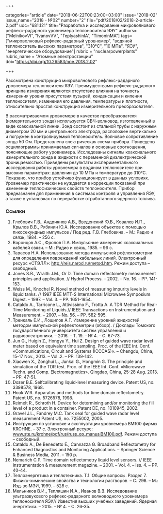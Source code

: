 +++

categories="article"
date="2018-06-22T00:23:00+03:00"
issue="2018-02"
issue_name="2018 - №02"
number="2"
file="pdf/2018/02/2018-2-article-2.pdf"
udc="681.121"
title="Разработка и исследование микроволнового рефлекс-радарного уровнемера теплоносителя ЯЭУ"
authors=["MelnikovVI", "IvanovVV", "TeplyashinIA", "TimoninMA"]
tags=["микроволновый рефлекс-радарный уровнемер", "водяной теплоноситель высоких параметров", "310°C", "10 МПа", "ЯЭУ", "энергетическое оборудование"]
rubric = "nuclearpowerplants"
rubric_name = "Aтомные электростанции"
doi="https://doi.org/10.26583/npe.2018.2.02"

+++

Рассмотрена конструкция микроволнового рефлекс-радарного уровнемера теплоносителя ЯЭУ. Преимуществами рефлекс-радарного принципа измерения являются отсутствие влияния на точность измерения уровня присутствия пузырей, конденсации и кипения теплоносителя, изменения его давления, температуры и плотности, относительно простая конструкция измерительного преобразователя.

В рассматриваемом уровнемере в качестве преобразователя (измерительного зонда) используется СВЧ-волновод, изготовленный в виде коаксиальной линии. Зонд состоит из стальной трубы с наружным диаметром 20 мм и центрального электрода, расположен вертикально и погружен в контролируемый теплоноситель. Волновое сопротивление зонда 50 Ом. Представлена электрическая схема прибора. Приведены осциллограммы принимаемых сигналов и основные соотношения, поясняющие работу уровнемера. Исследованы сигналы коаксиального измерительного зонда в жидкости с переменной диэлектрической проницаемостью. Приведены результаты экспериментального исследования работы уровнемера в водяном теплоносителе при высоких параметрах: давлении до 10 МПа и температуре до 310°C. Показано, что прибор устойчиво функционирует в данных условиях. Уровнемер практически не нуждается в коррекции показаний при изменении теплофизических свойств теплоносителя. Прибор предназначен для применения в системах контроля и управления ЯЭУ, а также в установках по переработке отработанного ядерного топлива.

### Ссылки

1. Глебович Г.В., Андриянов А.В., Введенский Ю.В., Ковалев И.П., Крылов В.В., Рябинин Ю.А. Исследование объектов с помощью пикосекундных импульсов / Под ред. Г.В. Глебовича. – М.: Радио и связь, 1984. – 256 с.
2. Воронцов A.C., Фролов П.А. Импульсные измерения коаксиальных кабелей связи. – М.: Радио и связь, 1985. – 96 с.
3. Тарасов Н.А. Использование метода импульсной рефлектометрии для определения повреждений кабельных линий. Электронный ресурс «СТЭЛЛ»: http://reis.narod.ru/metod.htm. Режим доступа – свободный.
4. Jones S.B., Wraith J.M., Or D. Time domain reflectometry measurement principles and application. // Hydrol Process. – 2002. – No. 16. – PP. 141-153.
5. Weiss M., Knochel R. Novel method of measuring impurity levels in liquid tanks. // 1997 IEEE MTT-S International Microwave Symposium Digest. – 1997. – Vol. 3. – PР. 1651-1654.
6. Cataldo A., Tarricone L., Attivissimo F., Trotta A. A TDR Method for Real-Time Monitoring of Liquids.// IEEE Transactions on Instrumentation and Measurement. – 2007. – No. 56. – PP. 582-595.
7. Тренкаль Е.И., Лощилов А.Г. Измерение уровней жидкостей методом импульсной рефлектометрии (обзор). / Доклады Томского государственного университета систем управления и радиоэлектроники. – 2016. – Т. 19. – № 4. – С. 67-73.
8. Jun G., Huigin Z., Hongyu Y., Hui Z. Design of guided wave radar level meter based on equivalent time sampling. Proc. of the IEEE Int. Conf. «Communications, Circuit and Systems (ICCCAS)». – Chengdu, China, 15-17 Nov., 2013. – Vol .2. – PP. 139-142.
9. Xiaowen X., Zonghui L., Junkai G., Hongmin G. The principle and simulation of the TDR test. Proc. of the IEEE Int. Conf. «Microwave Techn. and Comp. Electromagnetics». Qingdao, China, 25-28 Aug. 2013. – PP. 47-51.
10. Dozer B.E. Selfcalibrating liquid-level measuring device. Patent US, no. 3398578, 1968.
11. Hook W.R. Apparatus and methods for time domain reflectometry. Patent US, no. 5726578, 1998.
12. Reimelt R., Schroth H. Device for determining and/or monitoring the fill level of a product in a container. Patent DE, no. 1010945, 2002.
13. Gravel J.L., Fandrey M.C. Tank seal for guided wave radar level measurement Patent US, no. 7255002, 2005.
14. Инструкции по установке и эксплуатации уровнемера BM100 фирмы KROHNE. – 37 с. Электронный ресурс: www.ste.ru/krohne/pdf/rus/russ_op_manualBM100.pdf. Режим доступа – свободный.
15. Cataldo A., De Benedetto E., Cannazza G. Broadband Reflectometry for Enhanced Diagnostics and Monitoring Applications. – Springer Science & Business Media, 2011. – 150 p.
16. Nemarich C.P. Time domain reflectometry liquid level sensors. // IEEE instrumentation & measurement magazine. – 2001. – Vol. 4. – Iss. 4. – PP. 40-44.
17. Теплоэнергетика и теплотехника. Т.1. Общие вопросы. Раздел 7. Физико-химические свойства и технологии растворов. – С. 298. – М.: Изд-во МЭИ, 1999. – 528 с.
18. Мельников В.И., Тепляшин И.А., Иванов В.В. Исследование ультразвукового рефлекс-радарного волноводного уровнемера теплоносителя ЯЭУ// Известия высших учебных заведений. Ядерная энергетика. – 2015. – № 4. – С. 26-35.